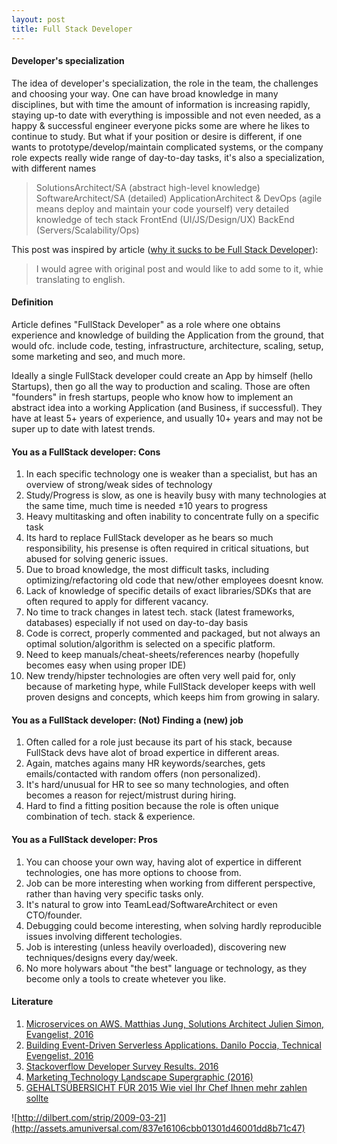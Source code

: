 ```yaml
---
layout: post
title: Full Stack Developer
---
```


#### Developer's specialization


The idea of developer's specialization, the role in the team, the challenges and choosing your way.
One can have broad knowledge in many disciplines, but with time the amount of information is increasing rapidly,
staying up-to date with everything is impossible and not even needed, as a happy & successful engineer everyone
picks some are where he likes to continue to study.
But what if your position or desire is different, if one wants to prototype/develop/maintain complicated systems,
or the company role expects really wide range of day-to-day tasks, it's also a specialization, with different names

> SolutionsArchitect/SA (abstract high-level knowledge)
> SoftwareArchitect/SA (detailed)
> ApplicationArchitect & DevOps (agile means deploy and maintain your code yourself) very detailed knowledge of tech stack
> FrontEnd (UI/JS/Design/UX)
> BackEnd (Servers/Scalability/Ops)

This post was inspired by article ([why it sucks to be Full Stack Developer](https://habrahabr.ru/post/278467/)):

> I would agree with original post and would like to add some to it, whie translating to english.

#### Definition

Article defines "FullStack Developer" as a role where one obtains experience and knowledge of building the Application
from the ground, that would ofc. include code, testing, infrastructure, architecture, scaling, setup, some marketing and seo, and much more.

Ideally a single FullStack developer could create an App by himself (hello Startups), then go all the way to production and scaling.
Those are often "founders" in fresh startups, people who know how to implement an abstract idea into a working Application (and Business, if successful).
They have at least 5+ years of experience, and usually 10+ years and may not be super up to date with latest trends.

#### You as a FullStack developer: **Cons**

1. In each specific technology one is weaker than a specialist, but has an overview of strong/weak sides of technology
2. Study/Progress is slow, as one is heavily busy with many technologies at the same time, much time is needed ±10 years to progress
3. Heavy multitasking and often inability to concentrate fully on a specific task
4. Its hard to replace FullStack developer as he bears so much responsibility, his presense is often required in critical situations, but abused for solving generic issues.
5. Due to broad knowledge, the most difficult tasks, including optimizing/refactoring old code that new/other employees doesnt know.
6. Lack of knowledge of specific details of exact libraries/SDKs that are often requred to apply for different vacancy.
7. No time to track changes in latest tech. stack (latest frameworks, databases) especially if not used on day-to-day basis
8. Code is correct, properly commented and packaged, but not always an optimal solution/algorithm is selected on a specific platform.
9. Need to keep manuals/cheat-sheets/references nearby (hopefully becomes easy when using proper IDE)
10. New trendy/hipster technologies are often very well paid for, only because of marketing hype, while FullStack developer keeps with well proven designs and concepts, which keeps him from growing in salary.

#### You as a FullStack developer: (Not) Finding a (new) job

1. Often called for a role just because its part of his stack, because FullStack devs have alot of broad expertice in different areas.
2. Again, matches agains many HR keywords/searches, gets emails/contacted with random offers (non personalized).
3. It's hard/unusual for HR to see so many technologies, and often becomes a reason for reject/mistrust during hiring.
4. Hard to find a fitting position because the role is often unique combination of tech. stack & experience.

#### You as a FullStack developer: **Pros**

1. You can choose your own way, having alot of expertice in different technologies, one has more options to choose from.
2. Job can be more interesting when working from different perspective, rather than having very specific tasks only.
3. It's natural to grow into TeamLead/SoftwareArchitect or even CTO/founder.
4. Debugging could become interesting, when solving hardly reproducible issues involving different techologies.
5. Job is interesting (unless heavily overloaded), discovering new techniques/designs every day/week.
6. No more holywars about "the best" language or technology, as they become only a tools to create whetever you like.

#### Literature

1. [Microservices on AWS. Matthias Jung, Solutions Architect Julien Simon, Evangelist, 2016](http://aws-de-media.s3.amazonaws.com/images/AWS_Summit_Berlin_2016/sessions/pushing_the_boundaries_1300_microservices_on_aws.pdf)
2. [Building Event-Driven Serverless Applications. Danilo Poccia, Technical Evengelist, 2016](http://aws-de-media.s3.amazonaws.com/images/AWS_Summit_Berlin_2016/sessions/pushing_the_boundaries_1300_microservices_on_aws.pdf)
3. [Stackoverflow Developer Survey Results. 2016](https://stackoverflow.com/research/developer-survey-2016)
4. [Marketing Technology Landscape Supergraphic (2016)](http://chiefmartec.com/2016/03/marketing-technology-landscape-supergraphic-2016/)
5. [GEHALTSÜBERSICHT FÜR 2015 Wie viel Ihr Chef Ihnen mehr zahlen sollte](http://www.handelsblatt.com/unternehmen/beruf-und-buero/buero-special/gehaltsuebersicht-fuer-2015-tabelle-it-berufe/10752686-5.html)

![http://dilbert.com/strip/2009-03-21](http://assets.amuniversal.com/837e16106cbb01301d46001dd8b71c47)
